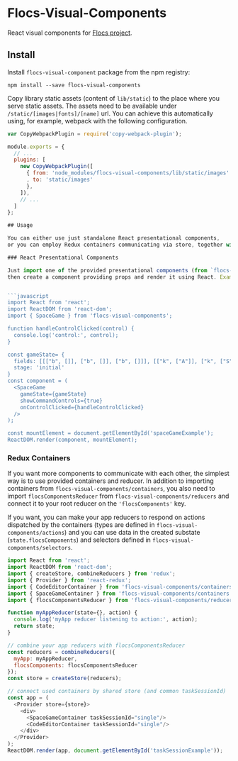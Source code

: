 # Flocs-Visual-Components

React visual components for [Flocs project](https://github.com/adaptive-learning/flocs-web).

## Install

Install `flocs-visual-component` package from the npm registry:

```
npm install --save flocs-visual-components
```

Copy library static assets (content of `lib/static`) to the place where you serve static assets.
The assets need to be available under `/static/[images|fonts]/[name]` url.
You can achieve this automatically using, for example, webpack with the following configuration.

```javascript
var CopyWebpackPlugin = require('copy-webpack-plugin');

module.exports = {
  // ...
  plugins: [
    new CopyWebpackPlugin([
      { from: 'node_modules/flocs-visual-components/lib/static/images'
      , to: 'static/images'
      },
    ]),
    // ...
  ]
};

## Usage

You can either use just standalone React presentational components,
or you can employ Redux containers communicating via store, together with provided reducer and actions.

### React Presentational Components

Just import one of the provided presentational components (from `flocs-visual-components`),
then create a component providing props and render it using React. Example in JSX follows:


```javascript
import React from 'react';
import ReactDOM from 'react-dom';
import { SpaceGame } from 'flocs-visual-components';

function handleControlClicked(control) {
  console.log('control:', control);
}

const gameState= {
  fields: [[["b", []], ["b", []], ["b", []]], [["k", ["A"]], ["k", ["S"]], ["k", []]]],
  stage: 'initial'
}
const component = (
  <SpaceGame
    gameState={gameState}
    showCommandControls={true}
    onControlClicked={handleControlClicked}
  />
);

const mountElement = document.getElementById('spaceGameExample');
ReactDOM.render(component, mountElement);
```


### Redux Containers

If you want more components to communicate with each other, the simplest way is to use provided containers and reducer.
In addition to importing containers from `flocs-visual-components/containers`,
you also need to import `flocsComponentsReducer` from `flocs-visual-components/reducers`
and connect it to your root reducer on the `'flocsComponents'` key.

If you want, you can make your app reducers to respond on actions dispatched by the containers (types are defined in `flocs-visual-components/actions`)
and you can use data in the created substate (`state.flocsComponents`) and selectors defined in `flocs-visual-components/selectors`.

```javascript
import React from 'react';
import ReactDOM from 'react-dom';
import { createStore, combineReducers } from 'redux';
import { Provider } from 'react-redux';
import { CodeEditorContainer } from 'flocs-visual-components/containers';
import { SpaceGameContainer } from 'flocs-visual-components/containers';
import { flocsComponentsReducer } from 'flocs-visual-components/reducers';

function myAppReducer(state={}, action) {
  console.log('myApp reducer listening to action:', action);
  return state;
}

// combine your app reducers with flocsComponentsReducer
const reducers = combineReducers({
  myApp: myAppReducer,
  flocsComponents: flocsComponentsReducer
});
const store = createStore(reducers);

// connect used containers by shared store (and common taskSessionId)
const app = (
  <Provider store={store}>
    <div>
      <SpaceGameContainer taskSessionId="single"/>
      <CodeEditorContainer taskSessionId="single"/>
    </div>
  </Provider>
);
ReactDOM.render(app, document.getElementById('taskSessionExample'));
```
